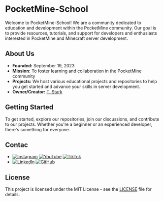# PocketMine-School
Welcome to PocketMine-School! We are a community dedicated to education and development within the PocketMine community. Our goal is to provide resources, tutorials, and support for developers and enthusiasts interested in PocketMine and Minecraft server development.

## About Us
- **Founded:** September 19, 2023
- **Mission:** To foster learning and collaboration in the PocketMine community
- **Projects:** We host various educational projects and repositories to help you get started and advance your skills in server development.
- **Owner/Creator:** [T. Stark](https://github.com/t-starks)

## Getting Started
To get started, explore our repositories, join our discussions, and contribute to our projects. Whether you're a beginner or an experienced developer, there's something for everyone.

## Contac
- [![Instagram](https://img.shields.io/badge/Instagram-E4405F?style=for-the-badge&logo=instagram&logoColor=white)](https://www.instagram.com/tstark.dev)
[![YouTube](https://img.shields.io/badge/YouTube-FF0000?style=for-the-badge&logo=youtube&logoColor=white)](https://www.youtube.com/https://www.youtube.com/@tstark-dev)
[![TikTok](https://img.shields.io/badge/TikTok-000000?style=for-the-badge&logo=tiktok&logoColor=white)](https://www.tiktok.com/@tstark.dev)
- [![LinkedIn](https://img.shields.io/badge/LinkedIn-0A66C2?style=for-the-badge&logo=linkedin&logoColor=white)](https://linkedin.com/in/t-stark)
[![GitHub](https://img.shields.io/badge/GitHub-181717?style=for-the-badge&logo=github&logoColor=white)](https://github.com/t-starks)

## License
This project is licensed under the MIT License - see the [LICENSE](LICENSE) file for details.
